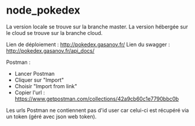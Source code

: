 # node_pokedex

La version locale se trouve sur la branche master.
La version hébergée sur le cloud se trouve sur la branche cloud.

Lien de déploiement : http://pokedex.gasanov.fr/
Lien du swagger : http://pokedex.gasanov.fr/api_docs/

Postman :
- Lancer Postman
- Cliquer sur "Import"
- Choisir "Import from link"
- Copier l'url : https://www.getpostman.com/collections/42a9cb60c1e7790bbc0b

Les urls Postman ne contiennent pas d'id user car celui-ci est récupéré via un token (géré avec json web token).